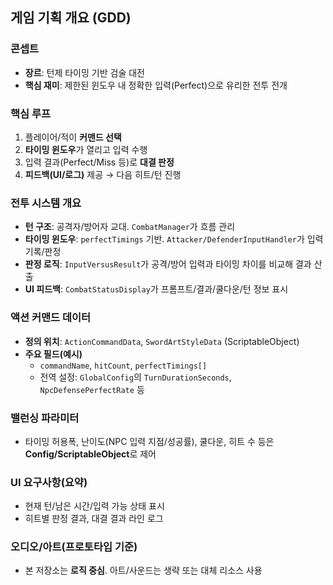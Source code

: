 ## 게임 기획 개요 (GDD)

### 콘셉트
- **장르**: 턴제 타이밍 기반 검술 대전
- **핵심 재미**: 제한된 윈도우 내 정확한 입력(Perfect)으로 유리한 전투 전개

### 핵심 루프
1) 플레이어/적이 **커맨드 선택**
2) **타이밍 윈도우**가 열리고 입력 수행
3) 입력 결과(Perfect/Miss 등)로 **대결 판정**
4) **피드백(UI/로그)** 제공 → 다음 히트/턴 진행

### 전투 시스템 개요
- **턴 구조**: 공격자/방어자 교대. `CombatManager`가 흐름 관리
- **타이밍 윈도우**: `perfectTimings` 기반. `Attacker/DefenderInputHandler`가 입력 기록/판정
- **판정 로직**: `InputVersusResult`가 공격/방어 입력과 타이밍 차이를 비교해 결과 산출
- **UI 피드백**: `CombatStatusDisplay`가 프롬프트/결과/쿨다운/턴 정보 표시

### 액션 커맨드 데이터
- **정의 위치**: `ActionCommandData`, `SwordArtStyleData` (ScriptableObject)
- **주요 필드(예시)**
  - `commandName`, `hitCount`, `perfectTimings[]`
  - 전역 설정: `GlobalConfig`의 `TurnDurationSeconds`, `NpcDefensePerfectRate` 등

### 밸런싱 파라미터
- 타이밍 허용폭, 난이도(NPC 입력 지점/성공률), 쿨다운, 히트 수 등은 **Config/ScriptableObject**로 제어

### UI 요구사항(요약)
- 현재 턴/남은 시간/입력 가능 상태 표시
- 히트별 판정 결과, 대결 결과 라인 로그

### 오디오/아트(프로토타입 기준)
- 본 저장소는 **로직 중심**. 아트/사운드는 생략 또는 대체 리소스 사용


